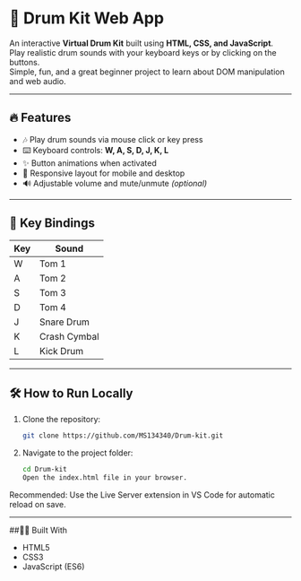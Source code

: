 # 🥁 Drum Kit Web App

An interactive **Virtual Drum Kit** built using **HTML, CSS, and JavaScript**.  
Play realistic drum sounds with your keyboard keys or by clicking on the buttons.  
Simple, fun, and a great beginner project to learn about DOM manipulation and web audio.

---

## 🔥 Features

- 🎶 Play drum sounds via mouse click or key press
- ⌨️ Keyboard controls: **W, A, S, D, J, K, L**
- ✨ Button animations when activated
- 📱 Responsive layout for mobile and desktop
- 🔊 Adjustable volume and mute/unmute *(optional)*

---

## 🎯 Key Bindings

| Key | Sound        |
|-----|--------------|
| W   | Tom 1        |
| A   | Tom 2        |
| S   | Tom 3        |
| D   | Tom 4        |
| J   | Snare Drum   |
| K   | Crash Cymbal |
| L   | Kick Drum    |

---

## 🛠️ How to Run Locally

1. Clone the repository:
   ```bash
   git clone https://github.com/MS134340/Drum-kit.git
2. Navigate to the project folder:

    ```bash
    cd Drum-kit
    Open the index.html file in your browser.
Recommended: Use the Live Server extension in VS Code for automatic reload on save.

---
##🧑‍💻 Built With
- HTML5
- CSS3
- JavaScript (ES6)
